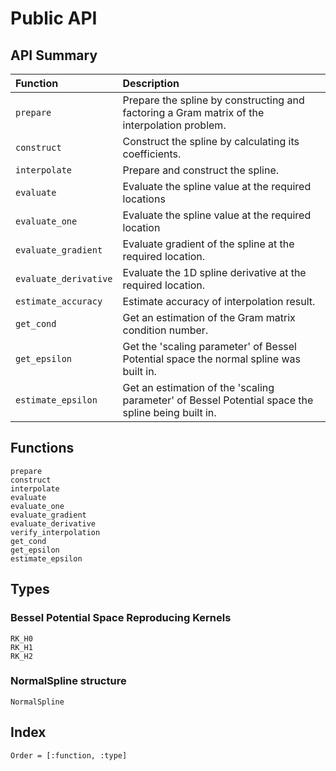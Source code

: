 # Public API

## API Summary

| Function                            | Description                                                                                        |
|:----------------------------------- |:-------------------------------------------------------------------------------------------------- |
|```prepare```                        |Prepare the spline by constructing and factoring a Gram matrix of the interpolation problem.        |
|```construct```                      |Construct the spline by calculating its coefficients.                                               |
|```interpolate```                    |Prepare and construct the spline.                                                                   |
|```evaluate```                       |Evaluate the spline value at the required locations                                                 |
|```evaluate_one```                   |Evaluate the spline value at the required location                                                  |
|```evaluate_gradient```              |Evaluate gradient of the spline at the required location.                                           |
|```evaluate_derivative```            |Evaluate the 1D spline derivative at the required location.                                         |
|```estimate_accuracy```              |Estimate accuracy of interpolation result.                                                          |
|```get_cond```                       |Get an estimation of the Gram matrix condition number.                                              |
|```get_epsilon```                    |Get the 'scaling parameter' of Bessel Potential space the normal spline was built in.               |
|```estimate_epsilon```               |Get an estimation of the 'scaling parameter' of Bessel Potential space the spline being built in.   |

## Functions
```@docs
prepare
construct
interpolate
evaluate
evaluate_one
evaluate_gradient
evaluate_derivative
verify_interpolation
get_cond
get_epsilon
estimate_epsilon
```

## Types

### Bessel Potential Space Reproducing Kernels

```@docs
RK_H0
RK_H1
RK_H2
```

### NormalSpline structure

```@docs
NormalSpline
```

## Index
```@index
Order = [:function, :type]
```
